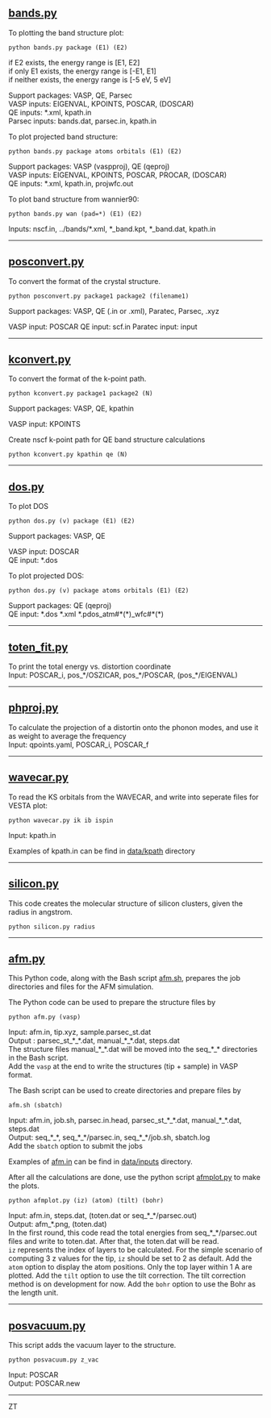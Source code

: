 ## [bands.py](src/bands.py)

To plotting the band structure plot:
```
python bands.py package (E1) (E2)
```
if E2 exists, the energy range is [E1, E2]  
if only E1 exists, the energy range is [-E1, E1]  
if neither exists, the energy range is [-5 eV, 5 eV]

Support packages: VASP, QE, Parsec  
VASP inputs: EIGENVAL, KPOINTS, POSCAR, (DOSCAR)  
QE inputs: \*.xml, kpath.in  
Parsec inputs: bands.dat, parsec.in, kpath.in

To plot projected band structure:
```
python bands.py package atoms orbitals (E1) (E2)
```
Support packages: VASP (vaspproj), QE (qeproj)  
VASP inputs: EIGENVAL, KPOINTS, POSCAR, PROCAR, (DOSCAR)  
QE inputs: \*.xml, kpath.in, projwfc.out

To plot band structure from wannier90:
```
python bands.py wan (pad=*) (E1) (E2)
```
Inputs: nscf.in, ../bands/\*.xml, \*\_band.kpt, \*\_band.dat, kpath.in

---

## [posconvert.py](src/posconvert.py)

To convert the format of the crystal structure.
```
python posconvert.py package1 package2 (filename1)
```
Support packages: VASP, QE (.in or .xml), Paratec, Parsec, .xyz

VASP input: POSCAR
QE input: scf.in
Paratec input: input

---

## [kconvert.py](src/kconvert.py)

To convert the format of the k-point path.
```
python kconvert.py package1 package2 (N)
```
Support packages: VASP, QE, kpathin

VASP input: KPOINTS  

Create nscf k-point path for QE band structure calculations
```
python kconvert.py kpathin qe (N)
```

---

## [dos.py](src/dos.py)

To plot DOS  
```
python dos.py (v) package (E1) (E2)
```
Support packages: VASP, QE

VASP input: DOSCAR  
QE input: \*.dos

To plot projected DOS:
```
python dos.py (v) package atoms orbitals (E1) (E2)
```
Support packages: QE (qeproj)  
QE input: \*.dos \*.xml \*.pdos\_atm#\*(\*)\_wfc#\*(\*)

---

## [toten\_fit.py](src/toten_fit.py)

To print the total energy vs. distortion coordinate  
Input: POSCAR\_i, pos\_\*/OSZICAR, pos\_\*/POSCAR, (pos\_\*/EIGENVAL)

---

## [phproj.py](src/phproj.py)

To calculate the projection of a distortin onto the phonon modes, and use it as weight to average the frequency  
Input: qpoints.yaml, POSCAR\_i, POSCAR\_f

---

## [wavecar.py](src/wavecar.py)

To read the KS orbitals from the WAVECAR, and write into seperate files for VESTA plot:
```
python wavecar.py ik ib ispin
```
Input: kpath.in

Examples of kpath.in can be find in [data/kpath](data/kpath) directory

---

## [silicon.py](src/silicon.py)

This code creates the molecular structure of silicon clusters, given the radius in angstrom.
```
python silicon.py radius
```

---

## [afm.py](src/afm.py)

This Python code, along with the Bash script [afm.sh](src/afm.sh), prepares the job directories and files for the AFM simulation.

The Python code can be used to prepare the structure files by
```
python afm.py (vasp)
```
Input: afm.in, tip.xyz, sample.parsec\_st.dat  
Output : parsec\_st\_\*\_\*.dat, manual\_\*\_\*.dat, steps.dat  
The structure files manual\_\*\_\*.dat will be moved into the seq\_\*\_\* directories in the Bash script.  
Add the `vasp` at the end to write the structures (tip + sample) in VASP format.

The Bash script can be used to create directories and prepare files by
```
afm.sh (sbatch) 
```
Input: afm.in, job.sh, parsec.in.head, parsec\_st\_\*\_\*.dat, manual\_\*\_\*.dat, steps.dat  
Output: seq\_\*\_\*, seq\_\*\_\*/parsec.in, seq\_\*\_\*/job.sh, sbatch.log  
Add the `sbatch` option to submit the jobs

Examples of [afm.in](data/inputs/afm.in) can be find in [data/inputs](data/inputs) directory.

After all the calculations are done, use the python script [afmplot.py](src/afmplot.py) to make the plots.  
```
python afmplot.py (iz) (atom) (tilt) (bohr)
```
Input: afm.in, steps.dat, (toten.dat or seq\_\*\_\*/parsec.out)  
Output: afm\_\*.png, (toten.dat)  
In the first round, this code read the total energies from seq\_\*\_\*/parsec.out files and write to toten.dat. After that, the toten.dat will be read.  
`iz` represents the index of layers to be calculated. For the simple scenario of computing 3 z values for the tip, `iz` should be set to 2 as default. Add the `atom` option to display the atom positions. Only the top layer within 1 A are plotted. Add the `tilt` option to use the tilt correction. The tilt correction method is on development for now. Add the `bohr` option to use the Bohr as the length unit.  

---

## [posvacuum.py](src/posvacuum.py)

This script adds the vacuum layer to the structure.
```
python posvacuum.py z_vac
```
Input: POSCAR  
Output: POSCAR.new

---

ZT

